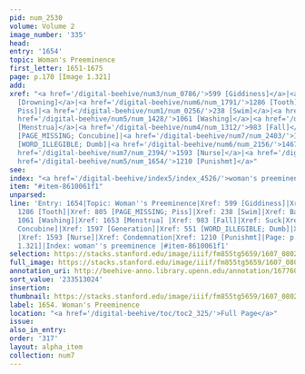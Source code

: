 ```yaml
---
pid: num_2530
volume: Volume 2
image_number: '335'
head:
entry: '1654'
topic: Woman's Preeminence
first_letter: 1651-1675
page: p.170 [Image 1.321]
add:
xref: "<a href='/digital-beehive/num3/num_0786/'>599 [Giddiness]</a>|<a href='/digital-beehive/num3/num_0969/'>684
  [Drowning]</a>|<a href='/digital-beehive/num6/num_1791/'>1286 [Tooth]</a>|805 [PAGE_MISSING;
  Piss]|<a href='/digital-beehive/num1/num_0256/'>238 [Swim]</a>|<a href='/digital-beehive/alpha1/alpha_0054/'>Baldness</a>|<a
  href='/digital-beehive/num5/num_1428/'>1061 [Washing]</a>|<a href='/digital-beehive/num7/num_2528/'>1653
  [Menstrua]</a>|<a href='/digital-beehive/num4/num_1312/'>983 [Fall]</a>|<a href='/digital-beehive/alpha4/alpha_0928/'>Suck</a>|787
  [PAGE_MISSING; Concubine]|<a href='/digital-beehive/num7/num_2403/'>1597 [Generation]</a>|551
  [WORD_ILLEGIBLE; Dumb]|<a href='/digital-beehive/num6/num_2156/'>1467 [Pope]</a>|<a
  href='/digital-beehive/num7/num_2394/'>1593 [Nurse]</a>|<a href='/digital-beehive/alpha1/alpha_0168/'>Condemnation</a>|<a
  href='/digital-beehive/num5/num_1654/'>1210 [Punishmt]</a>"
see:
index: "<a href='/digital-beehive/index5/index_4526/'>woman's preeminence</a>"
item: "#item-8610061f1"
unparsed:
line: 'Entry: 1654|Topic: Woman''s Preeminence|Xref: 599 [Giddiness]|Xref: 684 [Drowning]|Xref:
  1286 [Tooth]|Xref: 805 [PAGE_MISSING; Piss]|Xref: 238 [Swim]|Xref: Baldness|Xref:
  1061 [Washing]|Xref: 1653 [Menstrua] |Xref: 983 [Fall]|Xref: Suck|Xref: 787 [PAGE_MISSING;
  Concubine]|Xref: 1597 [Generation]|Xref: 551 [WORD_ILLEGIBLE; Dumb]|Xref: 1467 [Pope]
  |Xref: 1593 [Nurse]|Xref: Condemnation|Xref: 1210 [Punishmt]|Page: p.170 [Image
  1.321]|Index: woman''s preeminence |#item-8610061f1'
selection: https://stacks.stanford.edu/image/iiif/fm855tg5659/1607_0802/368,3024,2936,993/full/0/default.jpg
full_image: https://stacks.stanford.edu/image/iiif/fm855tg5659/1607_0802/full/full/0/default.jpg
annotation_uri: http://beehive-anno.library.upenn.edu/annotation/1677609781812
sort_value: '233513024'
insertion:
thumbnail: https://stacks.stanford.edu/image/iiif/fm855tg5659/1607_0802/368,3024,600,180/250,/0/default.jpg
label: 1654. Woman's Preeminence
location: "<a href='/digital-beehive/toc/toc2_325/'>Full Page</a>"
issue:
also_in_entry:
order: '317'
layout: alpha_item
collection: num7
---
```

